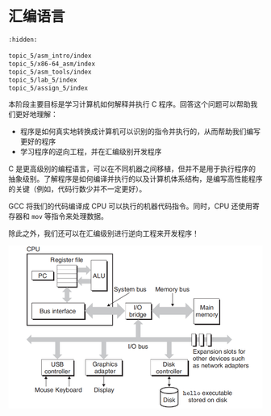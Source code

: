 # 汇编语言


```{toctree}
:hidden:

topic_5/asm_intro/index
topic_5/x86-64_asm/index
topic_5/asm_tools/index
topic_5/lab_5/index
topic_5/assign_5/index
```

本阶段主要目标是学习计算机如何解释并执行 C 程序。回答这个问题可以帮助我们更好地理解：

- 程序是如何真实地转换成计算机可以识别的指令并执行的，从而帮助我们编写更好的程序
- 学习程序的逆向工程，并在汇编级别开发程序


C 是更高级别的编程语言，可以在不同机器之间移植，但并不是用于执行程序的抽象级别。了解程序是如何编译并执行的以及计算机体系结构，是编写高性能程序的关键（例如，代码行数少并不一定更好）。

GCC 将我们的代码编译成 CPU 可以执行的机器代码指令。同时，CPU 还使用寄存器和 `mov` 等指令来处理数据。

除此之外，我们还可以在汇编级别进行逆向工程来开发程序！

![system](./topic_5/asm_intro/assets/computer_components.png)
